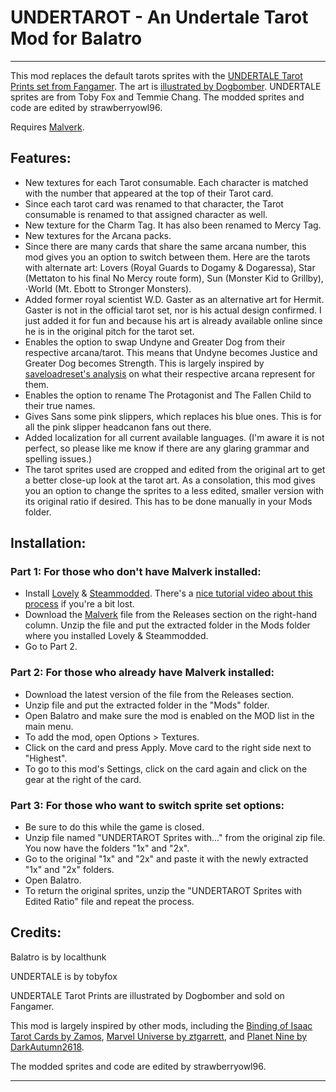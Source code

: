 # UNDERTAROT - An Undertale Tarot Mod for Balatro
---
This mod replaces the default tarots sprites with the [UNDERTALE Tarot Prints set from Fangamer](https://www.fangamer.com/products/undertale-tarot-cards). The art is [illustrated by Dogbomber](https://www.tumblr.com/dogbomber/tagged/undertale%20tarot). UNDERTALE sprites are from Toby Fox and Temmie Chang. The modded sprites and code are edited by strawberryowl96.

Requires [Malverk](https://github.com/Eremel/Malverk).


## Features:
- New textures for each Tarot consumable. Each character is matched with the number that appeared at the top of their Tarot card. 
- Since each tarot card was renamed to that character, the Tarot consumable is renamed to that assigned character as well. 
- New texture for the Charm Tag. It has also been renamed to Mercy Tag.
- New textures for the Arcana packs.
- Since there are many cards that share the same arcana number, this mod gives you an option to switch between them. Here are the tarots with alternate art: Lovers (Royal Guards to Dogamy & Dogaressa), Star (Mettaton to his final No Mercy route form), Sun (Monster Kid to Grillby), ⋅World (Mt. Ebott to Stronger Monsters).
- Added former royal scientist W.D. Gaster as an alternative art for Hermit. Gaster is not in the official tarot set, nor is his actual design confirmed. I just added it for fun and because his art is already available online since he is in the original pitch for the tarot set.
- Enables the option to swap Undyne and Greater Dog from their respective arcana/tarot. This means that Undyne becomes Justice and Greater Dog becomes Strength. This is largely inspired by [saveloadreset's analysis](https://saveloadreset.tumblr.com/post/151924918518/ut-tarot-major-arcana) on what their respective arcana represent for them.
- Enables the option to rename The Protagonist and The Fallen Child to their true names.
- Gives Sans some pink slippers, which replaces his blue ones. This is for all the pink slipper headcanon fans out there. 
- Added localization for all current available languages. (I'm aware it is not perfect, so please like me know if there are any glaring grammar and spelling issues.)
- The tarot sprites used are cropped and edited from the original art to get a better close-up look at the tarot art. As a consolation, this mod gives you an option to change the sprites to a less edited, smaller version with its original ratio if desired. This has to be done manually in your Mods folder. 

## Installation: 
### Part 1: For those who don't have Malverk installed: 
- Install [Lovely](https://github.com/ethangreen-dev/lovely-injector) & [Steammodded](https://github.com/Steamopollys/steamodded). There's a [nice tutorial video about this process](https://www.youtube.com/watch?v=uDfxnwHO134) if you're a bit lost.
- Download the [Malverk](https://github.com/Eremel/Malverk) file from the Releases section on the right-hand column. Unzip the file and put the extracted folder in the Mods folder where you installed Lovely & Steammodded.
- Go to Part 2.

### Part 2: For those who already have Malverk installed: 
- Download the latest version of the file from the Releases section.
- Unzip file and put the extracted folder in the "Mods" folder.
- Open Balatro and make sure the mod is enabled on the MOD list in the main menu. 
- To add the mod, open Options > Textures.
- Click on the card and press Apply. Move card to the right side next to "Highest". 
- To go to this mod's Settings, click on the card again and click on the gear at the right of the card.

### Part 3: For those who want to switch sprite set options:
- Be sure to do this while the game is closed.
- Unzip file named "UNDERTAROT Sprites with..." from the original zip file. You now have the folders "1x" and "2x".
- Go to the original "1x" and "2x" and paste it with the newly extracted "1x" and "2x" folders.
- Open Balatro.
- To return the original sprites, unzip the "UNDERTAROT Sprites with Edited Ratio" file and repeat the process.

## Credits:
Balatro is by localthunk

UNDERTALE is by tobyfox

UNDERTALE Tarot Prints are illustrated by Dogbomber and sold on Fangamer. 

This mod is largely inspired by other mods, including the [Binding of Isaac Tarot Cards by Zamos](https://github.com/theZamos/Isaac-Tarot), [Marvel Universe by ztgarrett](https://github.com/ztgarrett/MarvelUniverseBalatroMod), and [Planet Nine by DarkAutumn2618](https://github.com/DarkAutumn2618/balatro-planetnine). 

The modded sprites and code are edited by strawberryowl96.

---
